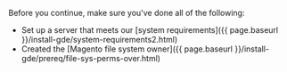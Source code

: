 Before you continue, make sure you've done all of the following:

-  Set up a server that meets our [system requirements]({{ page.baseurl }}/install-gde/system-requirements2.html)
-  Created the [Magento file system owner]({{ page.baseurl }}/install-gde/prereq/file-sys-perms-over.html)
